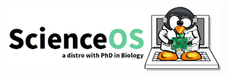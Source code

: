 <p align="center"><img src="https://raw.githubusercontent.com/ScienceOS/scienceos.github.io/master/misc/scienceos-logo1.png"></p>
